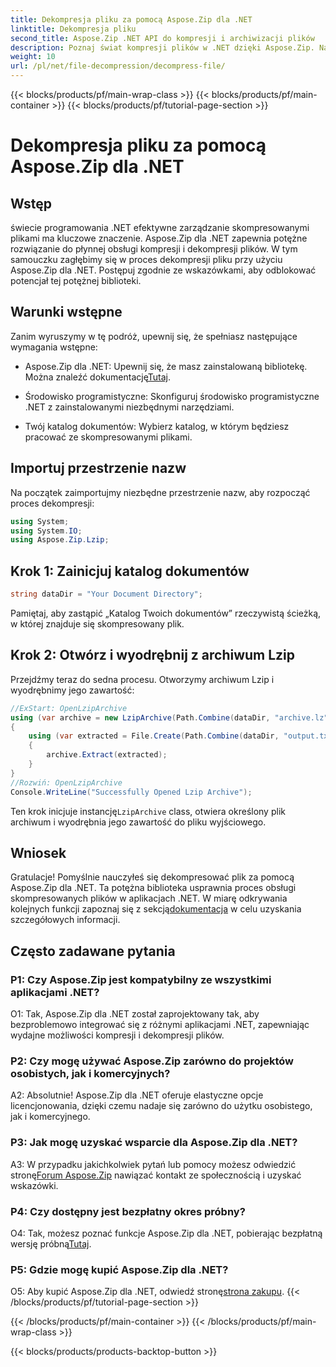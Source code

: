 ```yaml
---
title: Dekompresja pliku za pomocą Aspose.Zip dla .NET
linktitle: Dekompresja pliku
second_title: Aspose.Zip .NET API do kompresji i archiwizacji plików
description: Poznaj świat kompresji plików w .NET dzięki Aspose.Zip. Naucz się sztuki dekompresji plików bez wysiłku.
weight: 10
url: /pl/net/file-decompression/decompress-file/
---
```


{{< blocks/products/pf/main-wrap-class >}}
{{< blocks/products/pf/main-container >}}
{{< blocks/products/pf/tutorial-page-section >}}

# Dekompresja pliku za pomocą Aspose.Zip dla .NET

## Wstęp

świecie programowania .NET efektywne zarządzanie skompresowanymi plikami ma kluczowe znaczenie. Aspose.Zip dla .NET zapewnia potężne rozwiązanie do płynnej obsługi kompresji i dekompresji plików. W tym samouczku zagłębimy się w proces dekompresji pliku przy użyciu Aspose.Zip dla .NET. Postępuj zgodnie ze wskazówkami, aby odblokować potencjał tej potężnej biblioteki.

## Warunki wstępne

Zanim wyruszymy w tę podróż, upewnij się, że spełniasz następujące wymagania wstępne:

-  Aspose.Zip dla .NET: Upewnij się, że masz zainstalowaną bibliotekę. Można znaleźć dokumentację[Tutaj](https://reference.aspose.com/zip/net/).

- Środowisko programistyczne: Skonfiguruj środowisko programistyczne .NET z zainstalowanymi niezbędnymi narzędziami.

- Twój katalog dokumentów: Wybierz katalog, w którym będziesz pracować ze skompresowanymi plikami.

## Importuj przestrzenie nazw

Na początek zaimportujmy niezbędne przestrzenie nazw, aby rozpocząć proces dekompresji:

```csharp
using System;
using System.IO;
using Aspose.Zip.Lzip;
```

## Krok 1: Zainicjuj katalog dokumentów

```csharp
string dataDir = "Your Document Directory";
```

Pamiętaj, aby zastąpić „Katalog Twoich dokumentów” rzeczywistą ścieżką, w której znajduje się skompresowany plik.

## Krok 2: Otwórz i wyodrębnij z archiwum Lzip

Przejdźmy teraz do sedna procesu. Otworzymy archiwum Lzip i wyodrębnimy jego zawartość:

```csharp
//ExStart: OpenLzipArchive
using (var archive = new LzipArchive(Path.Combine(dataDir, "archive.lz")))
{
    using (var extracted = File.Create(Path.Combine(dataDir, "output.txt")))
    {
        archive.Extract(extracted);
    }
}
//Rozwiń: OpenLzipArchive
Console.WriteLine("Successfully Opened Lzip Archive");
```

 Ten krok inicjuje instancję`LzipArchive` class, otwiera określony plik archiwum i wyodrębnia jego zawartość do pliku wyjściowego.

## Wniosek

 Gratulacje! Pomyślnie nauczyłeś się dekompresować plik za pomocą Aspose.Zip dla .NET. Ta potężna biblioteka usprawnia proces obsługi skompresowanych plików w aplikacjach .NET. W miarę odkrywania kolejnych funkcji zapoznaj się z sekcją[dokumentacja](https://reference.aspose.com/zip/net/) w celu uzyskania szczegółowych informacji.

## Często zadawane pytania

### P1: Czy Aspose.Zip jest kompatybilny ze wszystkimi aplikacjami .NET?

O1: Tak, Aspose.Zip dla .NET został zaprojektowany tak, aby bezproblemowo integrować się z różnymi aplikacjami .NET, zapewniając wydajne możliwości kompresji i dekompresji plików.

### P2: Czy mogę używać Aspose.Zip zarówno do projektów osobistych, jak i komercyjnych?

A2: Absolutnie! Aspose.Zip dla .NET oferuje elastyczne opcje licencjonowania, dzięki czemu nadaje się zarówno do użytku osobistego, jak i komercyjnego.

### P3: Jak mogę uzyskać wsparcie dla Aspose.Zip dla .NET?

A3: W przypadku jakichkolwiek pytań lub pomocy możesz odwiedzić stronę[Forum Aspose.Zip](https://forum.aspose.com/c/zip/37) nawiązać kontakt ze społecznością i uzyskać wskazówki.

### P4: Czy dostępny jest bezpłatny okres próbny?

 O4: Tak, możesz poznać funkcje Aspose.Zip dla .NET, pobierając bezpłatną wersję próbną[Tutaj](https://releases.aspose.com/).

### P5: Gdzie mogę kupić Aspose.Zip dla .NET?

 O5: Aby kupić Aspose.Zip dla .NET, odwiedź stronę[strona zakupu](https://purchase.aspose.com/buy).
{{< /blocks/products/pf/tutorial-page-section >}}

{{< /blocks/products/pf/main-container >}}
{{< /blocks/products/pf/main-wrap-class >}}

{{< blocks/products/products-backtop-button >}}
